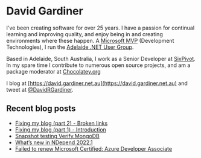 # David Gardiner

I've been creating software for over 25 years. I have a passion for continual learning and improving quality, and enjoy being in and creating environments where these happen. A [Microsoft MVP](https://mvp.microsoft.com/en-us/PublicProfile/5001655) (Development Technologies), I run the [Adelaide .NET User Group](https://www.adnug.net).

Based in Adelaide, South Australia, I work as a Senior Developer at [SixPivot](https://www.sixpivot.com.au). In my spare time I contribute to numerous open source projects, and am a package moderator at [Chocolatey.org](https://chocolatey.org)

I blog at [https://david.gardiner.net.au](https://david.gardiner.net.au) and tweet at [@DavidRGardiner](https://twitter.com/DavidRGardiner).

## Recent blog posts

<!--START_SECTION:posts-->
* [Fixing my blog (part 2) - Broken links](https:&#x2F;&#x2F;david.gardiner.net.au&#x2F;2022&#x2F;04&#x2F;blog-fix-part2.html)
* [Fixing my blog (part 1) - Introduction](https:&#x2F;&#x2F;david.gardiner.net.au&#x2F;2022&#x2F;04&#x2F;blog-fix-part1.html)
* [Snapshot testing Verify.MongoDB](https:&#x2F;&#x2F;david.gardiner.net.au&#x2F;2022&#x2F;03&#x2F;verify-mongodb.html)
* [What’s new in NDepend 2022.1](https:&#x2F;&#x2F;david.gardiner.net.au&#x2F;2022&#x2F;03&#x2F;ndepend-2022-1.html)
* [Failed to renew Microsoft Certified: Azure Developer Associate](https:&#x2F;&#x2F;david.gardiner.net.au&#x2F;2022&#x2F;02&#x2F;failed-az-renewal.html)
<!--END_SECTION:posts-->
